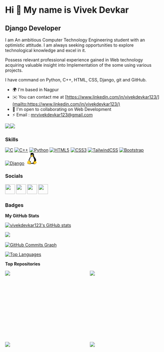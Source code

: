 Hi 👋 My name is Vivek Devkar
=============================

Django Developer
-----------------

I am An ambitious Computer Technology Engineering student with an optimistic attitude. I am always seeking opportunities to explore technological knowledge and excel in it.

Possess relevant professional experience gained in Web technology acquiring valuable insight into Implementation of the some using various projects.

I have command on Python, C++, HTML, CSS, Django, git and GitHub.

* 🌍  I'm based in Nagpur
* ✉️  You can contact me at [https://www.linkedin.com/in/vivekdevkar123/](mailto:https://www.linkedin.com/in/vivekdevkar123/)
* 🤝  I'm open to collaborating on Web Development
* ⚡  Email : mrvivekdevkar123@gmail.com

<a href="https://www.twitter.com/vivekdevkar123" target="_blank" rel="noreferrer"><img
src="https://img.shields.io/twitter/follow/vivekdevkar123?logo=twitter&style=for-the-badge&color=0891b2&labelColor=1c1917"
/></a><a href="https://www.github.com/vivekdevkar123" target="_blank" rel="noreferrer"><img
src="https://img.shields.io/github/followers/vivekdevkar123?logo=github&style=for-the-badge&color=0891b2&labelColor=1c1917" /></a>
### Skills

<p align="left">
<a href="https://docs.microsoft.com/en-us/cpp/?view=msvc-170" target="_blank" rel="noreferrer"><img src="https://raw.githubusercontent.com/danielcranney/readme-generator/main/public/icons/skills/c-colored.svg" width="36" height="36" alt="C" /></a>
<a href="https://docs.microsoft.com/en-us/cpp/?view=msvc-170" target="_blank" rel="noreferrer"><img src="https://raw.githubusercontent.com/danielcranney/readme-generator/main/public/icons/skills/cplusplus-colored.svg" width="36" height="36" alt="C++" /></a>
<a href="https://www.python.org/" target="_blank" rel="noreferrer"><img src="https://raw.githubusercontent.com/danielcranney/readme-generator/main/public/icons/skills/python-colored.svg" width="36" height="36" alt="Python" /></a>
<a href="https://developer.mozilla.org/en-US/docs/Glossary/HTML5" target="_blank" rel="noreferrer"><img src="https://raw.githubusercontent.com/danielcranney/readme-generator/main/public/icons/skills/html5-colored.svg" width="36" height="36" alt="HTML5" /></a>
<a href="https://www.w3.org/TR/CSS/#css" target="_blank" rel="noreferrer"><img src="https://raw.githubusercontent.com/danielcranney/readme-generator/main/public/icons/skills/css3-colored.svg" width="36" height="36" alt="CSS3" /></a>
<a href="https://tailwindcss.com/" target="_blank" rel="noreferrer"><img src="https://raw.githubusercontent.com/danielcranney/readme-generator/main/public/icons/skills/tailwindcss-colored.svg" width="36" height="36" alt="TailwindCSS" /></a>
<a href="https://getbootstrap.com/" target="_blank" rel="noreferrer"><img src="https://raw.githubusercontent.com/danielcranney/readme-generator/main/public/icons/skills/bootstrap-colored.svg" width="36" height="36" alt="Bootstrap" /></a>
<a href="https://www.djangoproject.com/" target="_blank" rel="noreferrer"><img src="https://raw.githubusercontent.com/danielcranney/readme-generator/main/public/icons/skills/django-colored.svg" width="36" height="36" alt="Django" /></a>
<a href="https://www.linux.org/" target="_blank" rel="noreferrer"> <img src="https://raw.githubusercontent.com/devicons/devicon/master/icons/linux/linux-original.svg" alt="linux" width="40" height="40"/> </a> </p>

### Socials

<p align="left"> 
 <a href="https://www.github.com/vivekdevkar123" target="_blank" rel="noreferrer"><img src="https://github.githubassets.com/images/modules/logos_page/GitHub-Mark.png" width="32" height="32" /></a> 
 <a href="http://www.instagram.com/vivekdevkar123" target="_blank" rel="noreferrer"><img src="https://raw.githubusercontent.com/danielcranney/readme-generator/main/public/icons/socials/instagram.svg" width="32" height="32" /></a> 
 <a href="https://www.linkedin.com/in/vivekdevkar123" target="_blank" rel="noreferrer"><img src="https://raw.githubusercontent.com/danielcranney/readme-generator/main/public/icons/socials/linkedin.svg" width="32" height="32" /></a> 
 <a href="https://www.twitter.com/vivekdevkar123" target="_blank" rel="noreferrer"><img src="https://raw.githubusercontent.com/danielcranney/readme-generator/main/public/icons/socials/twitter.svg" width="32" height="32" /></a></p>



### Badges

<b>My GitHub Stats</b>

<a href="http://www.github.com/vivekdevkar123"><img src="https://github-readme-stats.vercel.app/api?username=vivekdevkar123&show_icons=true&hide=&count_private=true&title_color=0891b2&text_color=ffffff&icon_color=0891b2&bg_color=1c1917&hide_border=true&show_icons=true" alt="vivekdevkar123's GitHub stats" /></a>

<a href="http://www.github.com/vivekdevkar123"><img src="https://github-readme-streak-stats.herokuapp.com/?user=vivekdevkar123&stroke=ffffff&background=1c1917&ring=0891b2&fire=0891b2&currStreakNum=ffffff&currStreakLabel=0891b2&sideNums=ffffff&sideLabels=ffffff&dates=ffffff&hide_border=true" /></a>

<a href="http://www.github.com/vivekdevkar123"><img src="https://activity-graph.herokuapp.com/graph?username=vivekdevkar123&bg_color=1c1917&color=ffffff&line=0891b2&point=ffffff&area_color=1c1917&area=true&hide_border=true&custom_title=GitHub%20Commits%20Graph" alt="GitHub Commits Graph" /></a>

<a href="https://github.com/vivekdevkar123" align="left"><img src="https://github-readme-stats.vercel.app/api/top-langs/?username=vivekdevkar123&langs_count=10&title_color=0891b2&text_color=ffffff&icon_color=0891b2&bg_color=1c1917&hide_border=true&locale=en&custom_title=Top%20%Languages" alt="Top Languages" /></a>

<b>Top Repositories</b>

<div width="100%" align="center"><a href="https://github.com/vivekdevkar123/MyBlog" align="left"><img align="left" width="45%" src="https://github-readme-stats.vercel.app/api/pin/?username=vivekdevkar123&repo=MyBlog&title_color=0891b2&text_color=ffffff&icon_color=0891b2&bg_color=1c1917&hide_border=true&locale=en" /></a><a href="https://github.com/vivekdevkar123/Movie-search" align="right"><img align="right" width="45%" src="https://github-readme-stats.vercel.app/api/pin/?username=vivekdevkar123&repo=Movie-search&title_color=0891b2&text_color=ffffff&icon_color=0891b2&bg_color=1c1917&hide_border=true&locale=en" /></a></div><br /><br /><br /><br /><br /><br /><br />

<br /><br /><br /><br /><br />

<div width="100%" align="center"><a href="https://github.com/vivekdevkar123/Desktop-Assistant" align="left"><img align="left" width="45%" src="https://github-readme-stats.vercel.app/api/pin/?username=vivekdevkar123&repo=Desktop-Assistant&title_color=0891b2&text_color=ffffff&icon_color=0891b2&bg_color=1c1917&hide_border=true&locale=en" /></a><a href="https://github.com/vivekdevkar123/python-project" align="right"><img align="right" width="45%" src="https://github-readme-stats.vercel.app/api/pin/?username=vivekdevkar123&repo=python-project&title_color=0891b2&text_color=ffffff&icon_color=0891b2&bg_color=1c1917&hide_border=true&locale=en" /></a></div>

